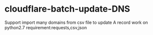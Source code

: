 # cloudflare-batch-update-DNS
Support import many domains from csv file to update A record
work on python2.7
requirement:requests,csv,json

